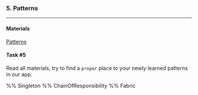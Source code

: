 ### 5. Patterns

----
#### Materials

[Patterns](https://refactoring.guru/design-patterns)

#### Task #5

Read all materials, try to find a `proper` place to your newly learned patterns in our app.

%% Singleton
%% ChainOfResponsibility
%% Fabric
